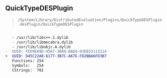 ## QuickTypeDESPlugin

> `/System/Library/DistributedEvaluation/Plugins/QuickTypeDESPlugin.desPlugin/QuickTypeDESPlugin`

```diff

   - /usr/lib/libc++.1.dylib
   - /usr/lib/libmecabra.dylib
   - /usr/lib/libobjc.A.dylib
-  UUID: FED9EA9D-4567-3BA0-BAEA-03EB33113114
+  UUID: D45C22A0-6177-3B7C-A67E-FD2BBA6FD3B7
   Functions: 254
   Symbols:   254
   CStrings:  702

```
